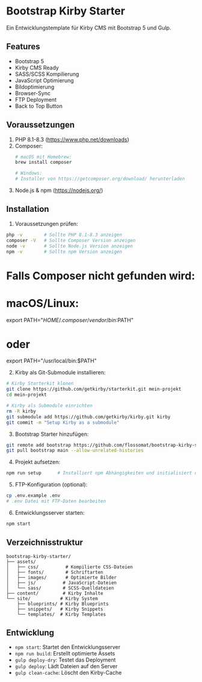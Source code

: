 # Bootstrap Kirby Starter

Ein Entwicklungstemplate für Kirby CMS mit Bootstrap 5 und Gulp.

## Features
- Bootstrap 5
- Kirby CMS Ready
- SASS/SCSS Kompilierung
- JavaScript Optimierung
- Bildoptimierung
- Browser-Sync
- FTP Deployment
- Back to Top Button

## Voraussetzungen

1. PHP 8.1-8.3 (https://www.php.net/downloads)
2. Composer:
   ```bash
   # macOS mit Homebrew:
   brew install composer

   # Windows:
   # Installer von https://getcomposer.org/download/ herunterladen
   ```
3. Node.js & npm (https://nodejs.org/)

## Installation

1. Voraussetzungen prüfen:
```bash
php -v        # Sollte PHP 8.1-8.3 anzeigen
composer -V   # Sollte Composer Version anzeigen
node -v       # Sollte Node.js Version anzeigen
npm -v        # Sollte npm Version anzeigen
```

# Falls Composer nicht gefunden wird:
# macOS/Linux:
export PATH="$HOME/.composer/vendor/bin:$PATH"
# oder
export PATH="/usr/local/bin:$PATH"

2. Kirby als Git-Submodule installieren:
```bash
# Kirby Starterkit klonen
git clone https://github.com/getkirby/starterkit.git mein-projekt
cd mein-projekt

# Kirby als Submodule einrichten
rm -R kirby
git submodule add https://github.com/getkirby/kirby.git kirby
git commit -m "Setup Kirby as a submodule"
```

3. Bootstrap Starter hinzufügen:
```bash
git remote add bootstrap https://github.com/flossomat/bootstrap-kirby-starter.git
git pull bootstrap main --allow-unrelated-histories
```

4. Projekt aufsetzen:
```bash
npm run setup      # Installiert npm Abhängigkeiten und initialisiert das Projekt
```

5. FTP-Konfiguration (optional):
```bash
cp .env.example .env
# .env Datei mit FTP-Daten bearbeiten
```

6. Entwicklungsserver starten:
```bash
npm start
```

## Verzeichnisstruktur

```
bootstrap-kirby-starter/
├── assets/
│   ├── css/          # Kompilierte CSS-Dateien
│   ├── fonts/        # Schriftarten
│   ├── images/       # Optimierte Bilder
│   ├── js/          # JavaScript-Dateien
│   └── sass/        # SCSS-Quelldateien
├── content/         # Kirby Inhalte
└── site/           # Kirby System
    ├── blueprints/ # Kirby Blueprints
    ├── snippets/   # Kirby Snippets
    └── templates/  # Kirby Templates
```

## Entwicklung

- `npm start`: Startet den Entwicklungsserver
- `npm run build`: Erstellt optimierte Assets
- `gulp deploy-dry`: Testet das Deployment
- `gulp deploy`: Lädt Dateien auf den Server
- `gulp clean-cache`: Löscht den Kirby-Cache